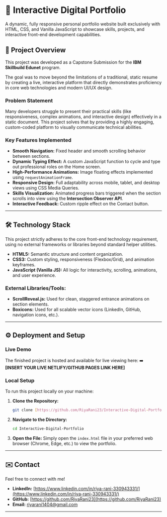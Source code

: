# 🚀 Interactive Digital Portfolio

A dynamic, fully responsive personal portfolio website built exclusively with HTML, CSS, and Vanilla JavaScript to showcase skills, projects, and interactive front-end development capabilities.

## 🌟 Project Overview

This project was developed as a Capstone Submission for the **IBM Skillbuild Edunet** program.

The goal was to move beyond the limitations of a traditional, static resume by creating a live, interactive platform that directly demonstrates proficiency in core web technologies and modern UI/UX design.

### Problem Statement

Many developers struggle to present their practical skills (like responsiveness, complex animations, and interactive design) effectively in a static document. This project solves that by providing a highly engaging, custom-coded platform to visually communicate technical abilities.

### Key Features Implemented

* **Smooth Navigation:** Fixed header and smooth scrolling behavior between sections.
* **Dynamic Typing Effect:** A custom JavaScript function to cycle and type out professional roles on the Home screen.
* **High-Performance Animations:** Image floating effects implemented using `requestAnimationFrame`.
* **Responsive Design:** Full adaptability across mobile, tablet, and desktop views using CSS Media Queries.
* **Skills Visualization:** Animated progress bars triggered when the section scrolls into view using the **Intersection Observer API**.
* **Interactive Feedback:** Custom ripple effect on the Contact button.

---

## 🛠️ Technology Stack

This project strictly adheres to the core front-end technology requirement, using no external frameworks or libraries beyond standard helper utilities.

* **HTML5:** Semantic structure and content organization.
* **CSS3:** Custom styling, responsiveness (Flexbox/Grid), and animation keyframes.
* **JavaScript (Vanilla JS):** All logic for interactivity, scrolling, animations, and user experience.

### External Libraries/Tools:

* **ScrollReveal.js:** Used for clean, staggered entrance animations on section elements.
* **Boxicons:** Used for all scalable vector icons (LinkedIn, GitHub, navigation icons, etc.).

---

## ⚙️ Deployment and Setup

### Live Demo

The finished project is hosted and available for live viewing here:
➡️ **[INSERT YOUR LIVE NETLIFY/GITHUB PAGES LINK HERE]**

### Local Setup

To run this project locally on your machine:

1.  **Clone the Repository:**
    ```bash
    git clone [https://github.com/RiyaRani23/Interactive-Digital-Portfolio.git](https://github.com/RiyaRani23/Interactive-Digital-Portfolio.git)
    ```
2.  **Navigate to the Directory:**
    ```bash
    cd Interactive-Digital-Portfolio
    ```
3.  **Open the File:**
    Simply open the `index.html` file in your preferred web browser (Chrome, Edge, etc.) to view the portfolio.

---

## ✉️ Contact

Feel free to connect with me!

* **LinkedIn:** [https://www.linkedin.com/in/riya-rani-330943331/](https://www.linkedin.com/in/riya-rani-330943331/)
* **GitHub:** [https://github.com/RiyaRani23](https://github.com/RiyaRani23)
* **Email:** [riyarani1404@gmail.com](mailto:riyarani1404@gmail.com)

---